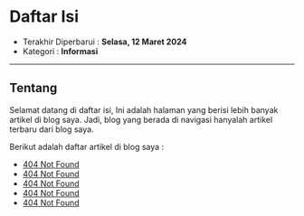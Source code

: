 # Daftar Isi

- Terakhir Diperbarui : **Selasa, 12 Maret 2024**
- Kategori : **Informasi**

---

## Tentang
Selamat datang di daftar isi, Ini adalah halaman yang berisi lebih banyak artikel di
blog saya. Jadi, blog yang berada di navigasi hanyalah artikel terbaru dari blog saya.

Berikut adalah daftar artikel di blog saya :

- [404 Not Found]()
- [404 Not Found]()
- [404 Not Found]()
- [404 Not Found]()
- [404 Not Found]()